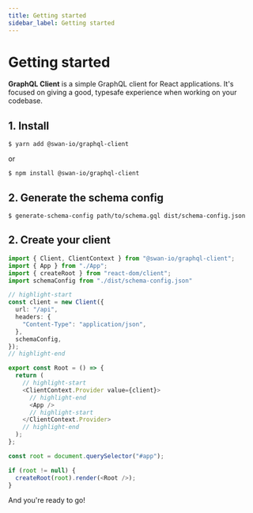 ```yaml
---
title: Getting started
sidebar_label: Getting started
---
```


# Getting started

**GraphQL Client** is a simple GraphQL client for React applications. It's focused on giving a good, typesafe experience when working on your codebase.

## 1. Install

```console
$ yarn add @swan-io/graphql-client
```

or

```console
$ npm install @swan-io/graphql-client
```

## 2. Generate the schema config

```console
$ generate-schema-config path/to/schema.gql dist/schema-config.json
```

## 2. Create your client

```ts title="src/index.tsx"
import { Client, ClientContext } from "@swan-io/graphql-client";
import { App } from "./App";
import { createRoot } from "react-dom/client";
import schemaConfig from "./dist/schema-config.json"

// highlight-start
const client = new Client({
  url: "/api",
  headers: {
    "Content-Type": "application/json",
  },
  schemaConfig,
});
// highlight-end

export const Root = () => {
  return (
    // highlight-start
    <ClientContext.Provider value={client}>
      // highlight-end
      <App />
      // highlight-start
    </ClientContext.Provider>
    // highlight-end
  );
};

const root = document.querySelector("#app");

if (root != null) {
  createRoot(root).render(<Root />);
}
```

And you're ready to go!
